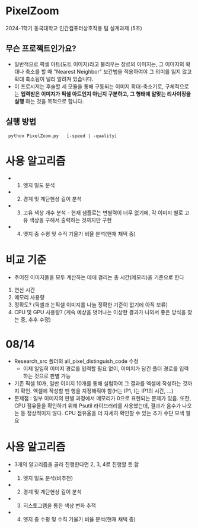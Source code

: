 # PixelZoom

2024-1학기 동국대학교 인간컴퓨터상호작용 팀 설계과제 (5조)

## 무슨 프로젝트인가요?
- 일반적으로 픽셀 아트(도트 이미지)라고 불리우는 장르의 이미지는, 그 이미지의 확대나 축소를 할 때 "Nearest Neighbor" 보간법을 적용하여야 그 의미를 잃지 않고 확대 축소됨이 널리 알려져 있습니다.
- 이 프로시저는 후술할 세 모듈을 통해 구동되는 이미지 확대-축소기로, 구체적으로는 **입력받은 이미지가 픽셀 아트인지 아닌지 구분하고, 그 형태에 알맞는 리사이징을 실행** 하는 것을 목적으로 합니다.

## 실행 방법
<pre><code> python PixelZoom.py <image_path> <scale> [-speed | -quality] </code></pre>

# 사용 알고리즘

- 1. 엣지 밀도 분석
- 2. 경계 및 계단현상 길이 분석
- 3. 고유 색상 개수 분석 - 현재 샘플로는 변별력이 너무 없기에, 각 이미지 별로 고유 색상을 구해서 출력하는 것까지만 구현
- 4. 엣지 중 수평 및 수직 기울기 비율 분석(현재 채택 중)

# 비교 기준

- 주어진 이미지들을 모두 계산하는 데에 걸리는 총 시간(메모리)을 기준으로 한다

1. 연산 시간
2. 메모리 사용량
3. 정확도? (픽셀과 논픽셀 이미지를 나눌 정확한 기준이 없기에 아직 보류)
4. CPU 및 GPU 사용량? (계속 예상을 벗어나는 이상한 결과가 나와서 좋은 방식을 찾는 중, 추후 수정)

# 08/14

- Research_src 폴더의 all_pixel_distinguish_code 수정
  - 이제 일일히 이미지 경로를 입력할 필요 없이, 이미지가 담긴 폴더 경로를 입력하는 것으로 판별 가능
- 기존 픽셀 10개, 일반 이미지 10개를 통해 실험하여 그 결과를 엑셀에 작성하는 것까지 확인. 엑셀에 작성할 땐 행을 지정해줘야 함(H는 IP1, I는 IP1의 시간, ...)
- 문제점 : 일부 이미지의 판별 과정에서 메모리가 0으로 표현되는 문제가 있음. 또한, CPU 점유율을 확인하기 위해 Psutil 라이브러리를 사용했는데, 결과가 음수가 나오는 등 정상적이지 않다. CPU 점유율을 더 자세히 확인할 수 있는 추가 수단 모색 필요

# 사용 알고리즘
- 3개의 알고리즘을 골라 진행한다면 2, 3, 4로 진행할 듯 함
- 1. 엣지 밀도 분석(비추천)
- 2. 경계 및 계단현상 길이 분석
- 3. 히스토그램을 통한 색상 변화 추적
- 4. 엣지 중 수평 및 수직 기울기 비율 분석(현재 채택 중)

 

  
